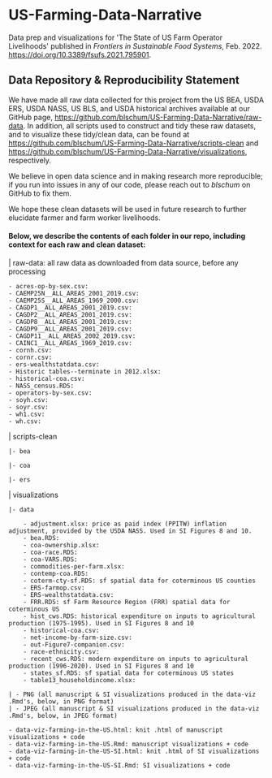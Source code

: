 # US-Farming-Data-Narrative
Data prep and visualizations for 'The State of US Farm Operator Livelihoods' published in *Frontiers in Sustainable Food Systems*, Feb. 2022. https://doi.org/10.3389/fsufs.2021.795901.

## Data Repository & Reproducibility Statement

We have made all raw data collected for this project from the US BEA, USDA ERS, USDA NASS, US BLS, and USDA historical archives available at our GitHub page, https://github.com/blschum/US-Farming-Data-Narrative/raw-data. In addition, all scripts used to construct and tidy these raw datasets, and to visualize these tidy/clean data, can be found at https://github.com/blschum/US-Farming-Data-Narrative/scripts-clean and https://github.com/blschum/US-Farming-Data-Narrative/visualizations, respectively. 

We believe in open data science and in making research more reproducible; if you run into issues in any of our code, please reach out to *blschum* on GitHub to fix them. 

We hope these clean datasets will be used in future research to further elucidate farmer and farm worker livelihoods.

#### Below, we describe the contents of each folder in our repo, including context for each raw and clean dataset:

| raw-data: all raw data as downloaded from data source, before any processing

    - acres-op-by-sex.csv:
    - CAEMP25N__ALL_AREAS_2001_2019.csv:
    - CAEMP25S__ALL_AREAS_1969_2000.csv:
    - CAGDP1__ALL_AREAS_2001_2019.csv:
    - CAGDP2__ALL_AREAS_2001_2019.csv:
    - CAGDP8__ALL_AREAS_2001_2019.csv:
    - CAGDP9__ALL_AREAS_2001_2019.csv:
    - CAGDP11__ALL_AREAS_2002_2019.csv:
    - CAINC1__ALL_AREAS_1969_2019.csv:
    - cornh.csv:
    - cornr.csv:
    - ers-wealthstatdata.csv:
    - Historic tables--terminate in 2012.xlsx:
    - historical-coa.csv:
    - NASS_census.RDS:
    - operators-by-sex.csv:
    - soyh.csv:
    - soyr.csv:
    - wh1.csv:
    - wh.csv:
    
| scripts-clean

    |- bea
    
    |- coa
    
    |- ers

| visualizations

    |- data
  
        - adjustment.xlsx: price as paid index (PPITW) inflation adjustment, provided by the USDA NASS. Used in SI Figures 8 and 10.
        - bea.RDS:
        - coa-ownership.xlsx:
        - coa-race.RDS:
        - coa-VARS.RDS:
        - commodities-per-farm.xlsx:
        - contemp-coa.RDS:
        - coterm-cty-sf.RDS: sf spatial data for coterminous US counties
        - ERS-farmop.csv:
        - ERS-wealthstatdata.csv:
        - FRR.RDS: sf Farm Resource Region (FRR) spatial data for coterminous US
        - hist_cws.RDS: historical expenditure on inputs to agricultural production (1975-1995). Used in SI Figures 8 and 10
        - historical-coa.csv:
        - net-income-by-farm-size.csv:
        - out-Figure7-companion.csv:
        - race-ethnicity.csv:
        - recent_cws.RDS: modern expenditure on inputs to agricultural production (1996-2020). Used in SI Figures 8 and 10
        - states_sf.RDS: sf spatial data for coterminous US states
        - table13_householdincome.xlsx:
        
    | - PNG (all manuscript & SI visualizations produced in the data-viz .Rmd's, below, in PNG format)
    | - JPEG (all manuscript & SI visualizations produced in the data-viz .Rmd's, below, in JPEG format)
    
    - data-viz-farming-in-the-US.html: knit .html of manuscript visualizations + code
    - data-viz-farming-in-the-US.Rmd: manuscript visualizations + code
    - data-viz-farming-in-the-US-SI.html: knit .html of SI visualizations + code
    - data-viz-farming-in-the-US-SI.Rmd: SI visualizations + code
  
